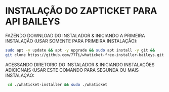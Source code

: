 # INSTALAÇÃO DO ZAPTICKET PARA API BAILEYS

FAZENDO DOWNLOAD DO INSTALADOR & INICIANDO A PRIMEIRA INSTALAÇÃO (USAR SOMENTE PARA PRIMEIRA INSTALAÇÃO):

```bash
sudo apt -y update && apt -y upgrade && sudo apt install -y git &&
git clone https://github.com/77Ti/whaticket-free-installer-baileys.git whaticket-installer && sudo chmod +x ./whaticket-installer/whaticket
```

ACESSANDO DIRETORIO DO INSTALADOR & INICIANDO INSTALAÇÕES ADICIONAIS (USAR ESTE COMANDO PARA SEGUNDA OU MAIS INSTALAÇÃO:
```bash
 cd ./whaticket-installer && sudo ./whaticket
```